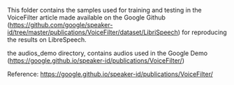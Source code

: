 This folder contains the samples used for training and testing in the VoiceFilter article made available on the Google Github (https://github.com/google/speaker-id/tree/master/publications/VoiceFilter/dataset/LibriSpeech) for reproducing the results on LibreSpeech.

the audios_demo directory, contains audios used in the Google Demo (https://google.github.io/speaker-id/publications/VoiceFilter/)

Reference: https://google.github.io/speaker-id/publications/VoiceFilter/



